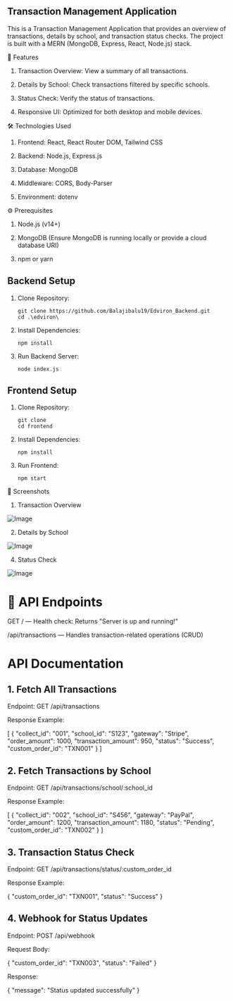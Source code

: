 ## Transaction Management Application

This is a Transaction Management Application that provides an overview of transactions, details by school, and transaction status checks. The project is built with a MERN (MongoDB, Express, React, Node.js) stack.

🚀 Features

1. Transaction Overview: View a summary of all transactions.

2. Details by School: Check transactions filtered by specific schools.

3. Status Check: Verify the status of transactions.

4. Responsive UI: Optimized for both desktop and mobile devices.

🛠️ Technologies Used

1. Frontend: React, React Router DOM, Tailwind CSS

2. Backend: Node.js, Express.js

3. Database: MongoDB

4. Middleware: CORS, Body-Parser

5. Environment: dotenv

⚙️ Prerequisites

1. Node.js (v14+)

2. MongoDB (Ensure MongoDB is running locally or provide a cloud database URI)

3. npm or yarn



## Backend Setup

1. Clone Repository:

       git clone https://github.com/Balajibalu19/Edviron_Backend.git
       cd .\edviron\

2. Install Dependencies:

       npm install

3. Run Backend Server:

       node index.js

## Frontend Setup

1. Clone Repository:

       git clone 
       cd frontend

2. Install Dependencies:

       npm install

3. Run Frontend:

       npm start



📸 Screenshots

1. Transaction Overview

![Image](https://github.com/user-attachments/assets/39b2582d-d70f-4e14-98b4-7e8bc8118118)

2. Details by School


![Image](https://github.com/user-attachments/assets/87b901f6-2f22-4086-8129-a1ce351546d4)


4. Status Check


![Image](https://github.com/user-attachments/assets/54b952b0-eb6b-4cde-85f0-9e4e24654e1f)


# 📡 API Endpoints

GET / — Health check: Returns "Server is up and running!"

/api/transactions — Handles transaction-related operations (CRUD)



# API Documentation

## 1. Fetch All Transactions

Endpoint: GET /api/transactions

Response Example:

[
  {
    "collect_id": "001",
    "school_id": "S123",
    "gateway": "Stripe",
    "order_amount": 1000,
    "transaction_amount": 950,
    "status": "Success",
    "custom_order_id": "TXN001"
  }
]

## 2. Fetch Transactions by School

Endpoint: GET /api/transactions/school/:school_id

Response Example:

[
  {
    "collect_id": "002",
    "school_id": "S456",
    "gateway": "PayPal",
    "order_amount": 1200,
    "transaction_amount": 1180,
    "status": "Pending",
    "custom_order_id": "TXN002"
  }
]

## 3. Transaction Status Check

Endpoint: GET /api/transactions/status/:custom_order_id

Response Example:

{
  "custom_order_id": "TXN001",
  "status": "Success"
}

## 4. Webhook for Status Updates

Endpoint: POST /api/webhook

Request Body:

{
  "custom_order_id": "TXN003",
  "status": "Failed"
}

Response:

{
  "message": "Status updated successfully"
}
